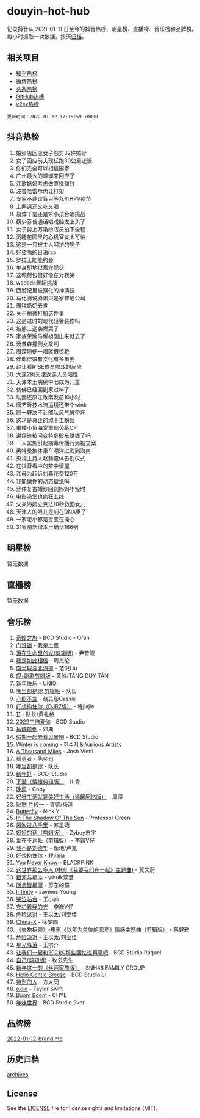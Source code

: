 # douyin-hot-hub

记录抖音从 2021-01-11 日至今的抖音热榜、明星榜、直播榜、音乐榜和品牌榜。每小时抓取一次数据，按天[归档](archives)。

## 相关项目

- [知乎热榜](https://github.com/lonnyzhang423/zhihu-hot-hub)
- [微博热榜](https://github.com/lonnyzhang423/weibo-hot-hub)
- [头条热榜](https://github.com/lonnyzhang423/toutiao-hot-hub)
- [GitHub热榜](https://github.com/lonnyzhang423/github-hot-hub)
- [v2ex热榜](https://github.com/lonnyzhang423/v2ex-hot-hub)


`更新时间：2022-01-12 17:15:59 +0800`

## 抖音热榜

1. 婚纱店回应女子怒剪32件婚纱
1. 女子回应前夫现任跑30公里送饭
1. 你们完全可以相信国家
1. 广州最大的蟑螂来回应了
1. 江歌妈妈考虑做直播赚钱
1. 波普哈雷尔内讧打架
1. 专家不建议盲目等九价HPV疫苗
1. 上网课还又吃又喝
1. 易烊千玺还是笨小孩合唱挑战
1. 蔡少芬普通话唱戏腔太上头了
1. 女子剪上万婚纱店员拍下全程
1. 沉睡花园里的心机室友太可怕
1. 这是一只被主人呵护的狗子
1. 好烫嘴的日语rap
1. 罗拉王能能约会
1. 单身即地狱嘉宾现状
1. 这颗荷包蛋好像在对我笑
1. wadada舞蹈挑战
1. 西游记里被猴化的神演技
1. 马化腾说腾讯只是家普通公司
1. 周锐奶奶去世
1. 关于稍微打扮这件事
1. 这是过时的现代轻奢装修吗
1. 被熊二逆袭燃哭了
1. 家族荣耀马耀祖刚出来就去了
1. 汤普森撞倒女裁判
1. 周深随便一唱就很惊艳
1. 伴郎伴娘有文化有多重要
1. 赵让看R1SE成员吻戏的反应
1. 大连2例天津返连人员阳性
1. 天津本土病例中七成为儿童
1. 仿佛已经回到家过年了
1. 动画还原江歌案发前10小时
1. 唐艺昕技术流运镜还带个wink
1. 顾一野决不让部队风气被带坏
1. 这才是真正的纯手工粉条
1. 重楼小鱼海棠重现荧幕CP
1. 谢霆锋被问变特步股东赚钱了吗
1. 一人实施引起病毒传播行为被立案
1. 奥特曼集体乘车漂洋过海到海南
1. 央视主持人赵赫遗体告别仪式
1. 在抖音看中的梦中情屋
1. 江母为起诉刘鑫花费120万
1. 我能做你的动态壁纸吗
1. 穿件复古婚纱回到妈妈年轻时
1. 电影澡堂也疯狂上线
1. 父亲海姆立克法10秒救回女儿
1. 天津人的哏儿是刻在DNA里了
1. 一家老小都是宝宝在操心
1. 31省份新增本土确诊166例

## 明星榜

暂无数据

## 直播榜

暂无数据

## 音乐榜

1. [奇妙之旅](https://sf3-cdn-tos.douyinstatic.com/obj/tos-cn-ve-2774/9dd5eaf0733d4f53ad984190a3e33c44) - BCD Studio - Oran
1. [门没锁]() - 我是土豆
1. [落在生命里的光(剪辑版)](https://sf3-cdn-tos.douyinstatic.com/obj/tos-cn-ve-2774/6a3ac5299a304a0babc779305d06ec09) - 尹昔眠
1. [我是如此相信]() - 周杰伦
1. [南半球与北海道](https://sf6-cdn-tos.douyinstatic.com/obj/tos-cn-ve-2774/0d1a6b330cf84ad39b8cf600a2849fbc) - 范倪Liu
1. [叹-副歌剪辑版]() - 黄龄/TĂNG DUY TÂN
1. [新年快乐](https://sf3-cdn-tos.douyinstatic.com/obj/tos-cn-ve-2774/a7f0acfdff8c46f190864c7a3776893c) - UNIQ
1. [哪里都是你 剪辑版]() - 队长
1. [心照不宣](https://sf3-cdn-tos.douyinstatic.com/obj/tos-cn-ve-2774/316711d939d64314bb7f013fd050fb02) - 赵芷彤Cassie
1. [好想抱住你（DJR7版）]() - 程jiajia
1. [11](https://sf6-cdn-tos.douyinstatic.com/obj/tos-cn-ve-2774/9e7c6cc79eb64e2fadb0af297165d43b) - 队长/黄礼格
1. [2022三倍爱你](https://sf6-cdn-tos.douyinstatic.com/obj/tos-cn-ve-2774/9eac95f48092438e8feebf263820aebc) - BCD Studio
1. [神魂颠倒](https://sf6-cdn-tos.douyinstatic.com/obj/tos-cn-ve-2774/35bf9a0f55b140cbad2ef9c9fd1c355a) - 邓典
1. [假期一起去看风景吧](https://sf3-cdn-tos.douyinstatic.com/obj/tos-cn-ve-2774/e74b0cb42cd84b669d605864638bd75a) - BCD Studio
1. [Winter is coming](https://sf3-cdn-tos.douyinstatic.com/obj/tos-cn-ve-2774/0a6c12efb2d84f2ba9a243d4e1eebb4e) - 한수지 & Various Artists
1. [A Thousand Miles]() - Josh Vietti
1. [孤勇者]() - 陈奕迅
1. [哪里都是你]() - 队长
1. [新年好](https://sf6-cdn-tos.douyinstatic.com/obj/tos-cn-ve-2774/fa63c5bcb57c466f9647a74ec3a33f06) - BCD-Studio
1. [下潜（情绪剪辑版）](https://sf6-cdn-tos.douyinstatic.com/obj/tos-cn-ve-2774/c42530bf0e054f7c8f93b8426e42102d) - 川青
1. [晚风](https://sf6-cdn-tos.douyinstatic.com/obj/tos-cn-ve-2774/8df2e08e26ba465797ec7e7a399f9a07) - Copy
1. [好好生活就是美好生活（温暖回忆版）](https://sf6-cdn-tos.douyinstatic.com/obj/tos-cn-ve-2774/75e84038408f4164ae177fc8a8103e45) - 周深
1. [贴贴 片段一]() - 胥睿/杨淳
1. [Butterfly](https://sf3-cdn-tos.douyinstatic.com/obj/tos-cn-ve-2774/6d48dc871f0d4ff497bfe681edcbfabb) - Nick.Y
1. [In The Shadow Of The Sun]() - Professor Green
1. [风吹过八千里](https://sf6-cdn-tos.douyinstatic.com/obj/tos-cn-ve-2774/a1a6ff5c96de4f13890fedc3fd6d4c76) - 苏星婕
1. [妈妈的话（剪辑版）]() - Zyboy忠宇
1. [爱在不远处（剪辑版）](https://sf3-cdn-tos.douyinstatic.com/obj/tos-cn-ve-2774/62620ac9ed034654a3c69591afca482b) - 李巍V仔
1. [我不是刘德华]() - 新地/卢克
1. [好想抱住你]() - 程jiajia
1. [You Never Know](https://sf6-cdn-tos.douyinstatic.com/obj/tos-cn-ve-2774/93ea07db32c04cdb818583f2df1e50bd) - BLACKPINK
1. [这世界那么多人 (电影《我要我们在一起》主题曲)]() - 莫文蔚
1. [银河与星斗](https://sf6-cdn-tos.douyinstatic.com/obj/tos-cn-ve-2774/3cc0bf5f0ef140f7b6743a631bcf3c58) - yihuik苡慧
1. [所念皆星河](https://sf6-cdn-tos.douyinstatic.com/obj/tos-cn-ve-2774/1e37b6c499164f3d8408ad4f98527a0d) - 房东的猫
1. [Infinity](https://sf6-cdn-tos.douyinstatic.com/obj/tos-cn-ve-2774/7861e9af59e04a7aa61cb096ab7a5652) - Jaymes Young
1. [哭泣站台]() - 王小帅
1. [守护着我的光](https://sf6-cdn-tos.douyinstatic.com/obj/tos-cn-ve-2774/313235b651a84c11a8c9dea19ff24fe3) - 李巍V仔
1. [危险派对](https://sf3-cdn-tos.douyinstatic.com/obj/tos-cn-ve-2774/e41321aaf81d4e77a664329c1ffcf985) - 王以太/刘至佳
1. [China-X](https://sf6-cdn-tos.douyinstatic.com/obj/tos-cn-ve-2774/6a343671af564d5fa66df044fd8d483c) - 徐梦圆
1. [《失物招领》-电影《以年为单位的恋爱》情感主题曲（剪辑版）](https://sf3-cdn-tos.douyinstatic.com/obj/tos-cn-ve-2774/1d9f5c87efae4a7bad9f5cdee43940b1) - 蔡健雅
1. [危险派对](https://sf6-cdn-tos.douyinstatic.com/obj/tos-cn-ve-2774/bb2bd3bc2cc34436ba0091273d523e37) - 王以太/刘至佳
1. [星光降落](https://sf6-cdn-tos.douyinstatic.com/obj/tos-cn-ve-2774/69c2c0bdd07941bd875538ac21bdbcd4) - 王宗介
1. [让我们一起和2021的那些回忆说再见吧](https://sf3-cdn-tos.douyinstatic.com/obj/tos-cn-ve-2774/a41a87e2b2e34901a1414432d5602e7d) - BCD Studio Raquel
1. [自己(剪辑版)](https://sf3-cdn-tos.douyinstatic.com/obj/tos-cn-ve-2774/0f656f7d78534d8da2c68d91b1b16357) - 牧云先生
1. [新年这一刻（丝芭家族版）](https://sf3-cdn-tos.douyinstatic.com/obj/tos-cn-ve-2774/126e97da1be54446ae16368c0d0707dc) - SNH48 FAMILY GROUP
1. [Hello Gentle Breeze](https://sf6-cdn-tos.douyinstatic.com/obj/tos-cn-ve-2774/779d05aedf0a446391042bbcded8d67a) - BCD Studio LI
1. [特别的人]() - 方大同
1. [exile](https://sf3-cdn-tos.douyinstatic.com/obj/tos-cn-ve-2774/77ec4f6b0999429186ada733032d8a0b) - Taylor Swift
1. [Boom Boom](https://sf3-cdn-tos.douyinstatic.com/obj/tos-cn-ve-2774/734a506f0eef41528e2061edc0d8f5a8) - CHYL
1. [年味世界](https://sf6-cdn-tos.douyinstatic.com/obj/tos-cn-ve-2774/e359ebf9d9594bd4b1fe25e8695ad072) - BCD Studio 9ver

## 品牌榜

[2022-01-12-brand.md](archives/2022-01-12-brand.md)

## 历史归档

[archives](archives)

## License

See the [LICENSE](LICENSE) file for license rights and limitations (MIT).
